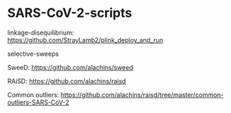 # SARS-CoV-2-scripts

linkage-disequilibrium: https://github.com/StrayLamb2/plink_deploy_and_run 

selective-sweeps 

SweeD: https://github.com/alachins/sweed

RAiSD: https://github.com/alachins/raisd

Common outliers: https://github.com/alachins/raisd/tree/master/common-outliers-SARS-CoV-2

